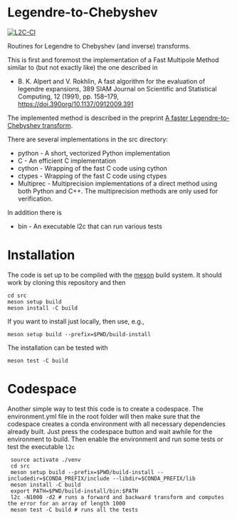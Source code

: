 # Legendre-to-Chebyshev

[![L2C-CI](https://github.com/spectralDNS/Legendre-to-Chebyshev/actions/workflows/l2c.yml/badge.svg)](https://github.com/spectralDNS/Legendre-to-Chebyshev/actions/workflows/l2c.yml)

Routines for Legendre to Chebyshev (and inverse) transforms.

This is first and foremost the implementation of a Fast Multipole Method similar to (but not exactly like) the one described in

  * B. K. Alpert and V. Rokhlin, A fast algorithm for the evaluation of legendre expansions, 389 SIAM Journal on Scientific and Statistical Computing, 12 (1991), pp. 158–179, https://doi.390org/10.1137/0912009.391

The implemented method is described in the preprint [A faster Legendre-to-Chebyshev transform](https://github.com/spectralDNS/Legendre-to-Chebyshev/blob/main/FMM_paper.pdf).

There are several implementations in the src directory:
  * python - A short, vectorized Python implementation
  * C - An efficient C implementation
  * cython - Wrapping of the fast C code using cython
  * ctypes - Wrapping of the fast C code using ctypes
  * Multiprec - Multiprecision implementations of a direct method using both Python and C++. The multiprecision methods are only used for verification.

In addition there is
  * bin - An executable l2c that can run various tests

# Installation
The code is set up to be compiled with the [meson](https://mesonbuild.com) build system. It should work by cloning this repository and then

    cd src
    meson setup build
    meson install -C build

If you want to install just locally, then use, e.g.,

    meson setup build --prefix=$PWD/build-install

The installation can be tested with

    meson test -C build

# Codespace
Another simple way to test this code is to create a codespace. The environment.yml file in the root folder will then make sure that the codespace creates a conda environment with all necessary dependencies already built. Just press the codespace button and wait awhile for the environment to build. Then enable the environment and run some tests or test the executable `l2c`

     source activate ./venv
     cd src
     meson setup build --prefix=$PWD/build-install --includedir=$CONDA_PREFIX/include --libdir=$CONDA_PREFIX/lib
     meson install -C build
     export PATH=$PWD/build-install/bin:$PATH
     l2c -N1000 -d2 # runs a forward and backward transform and computes the error for an array of length 1000
     meson test -C build # runs all the tests
